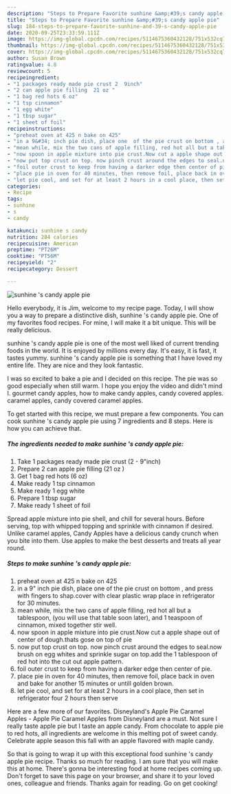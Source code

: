 ```yaml
---
description: "Steps to Prepare Favorite sunhine &amp;#39;s candy apple pie"
title: "Steps to Prepare Favorite sunhine &amp;#39;s candy apple pie"
slug: 184-steps-to-prepare-favorite-sunhine-and-39-s-candy-apple-pie
date: 2020-09-25T23:33:59.111Z
image: https://img-global.cpcdn.com/recipes/5114675360432128/751x532cq70/sunhine-s-candy-apple-pie-recipe-main-photo.jpg
thumbnail: https://img-global.cpcdn.com/recipes/5114675360432128/751x532cq70/sunhine-s-candy-apple-pie-recipe-main-photo.jpg
cover: https://img-global.cpcdn.com/recipes/5114675360432128/751x532cq70/sunhine-s-candy-apple-pie-recipe-main-photo.jpg
author: Susan Brown
ratingvalue: 4.8
reviewcount: 5
recipeingredient:
- "1 packages ready made pie crust 2  9inch"
- "2 can apple pie filling  21 oz "
- "1 bag red hots 6 oz"
- "1 tsp cinnamon"
- "1 egg white"
- "1 tbsp sugar"
- "1 sheet of foil"
recipeinstructions:
- "preheat oven at 425 n bake on 425"
- "in a 9&#34; inch pie dish, place one  of the pie crust on bottom , and press with fingers to shap.cover with clear plastic wrap place in refrigerator for 30 minutes."
- "mean while, mix the two cans of apple filling, red hot all but a tablespoon, (you will use that table soon later), and 1 teaspoon of cinnamon, mixed together stir well."
- "now spoon in apple mixture into pie crust.Now cut a apple shape out of center of dough.thats gose on top of pie"
- "now put top crust on top. now pinch crust around the edges to seal.now brush on egg whites and sprinkle sugar on top.add the 1 tablespoon of red hot into the cut out apple pattern."
- "foil outer crust to keep from having a darker edge then center of pie."
- "place pie in oven for 40 minutes, then remove foil, place back in oven and bake for another 15 minutes or untill golden brown."
- "let pie cool, and set for at least 2 hours in a cool place, then set in  refrigerator four 2 hours then serve"
categories:
- Recipe
tags:
- sunhine
- s
- candy

katakunci: sunhine s candy 
nutrition: 284 calories
recipecuisine: American
preptime: "PT26M"
cooktime: "PT56M"
recipeyield: "2"
recipecategory: Dessert

---
```



![sunhine &#39;s candy apple pie](https://img-global.cpcdn.com/recipes/5114675360432128/751x532cq70/sunhine-s-candy-apple-pie-recipe-main-photo.jpg)

Hello everybody, it is Jim, welcome to my recipe page. Today, I will show you a way to prepare a distinctive dish, sunhine &#39;s candy apple pie. One of my favorites food recipes. For mine, I will make it a bit unique. This will be really delicious.

sunhine &#39;s candy apple pie is one of the most well liked of current trending foods in the world. It is enjoyed by millions every day. It's easy, it is fast, it tastes yummy. sunhine &#39;s candy apple pie is something that I have loved my entire life. They are nice and they look fantastic.

I was so excited to bake a pie and I decided on this recipe. The pie was so good especially when still warm. I hope you enjoy the video and didn&#39;t mind I. gourmet candy apples, how to make candy apples, candy covered apples. caramel apples, candy covered caramel apples.


To get started with this recipe, we must prepare a few components. You can cook sunhine &#39;s candy apple pie using 7 ingredients and 8 steps. Here is how you can achieve that.

<!--inarticleads1-->

##### The ingredients needed to make sunhine &#39;s candy apple pie:

1. Take 1 packages ready made pie crust (2 - 9&#34;inch)
1. Prepare 2 can apple pie filling  (21 oz )
1. Get 1 bag red hots (6 oz)
1. Make ready 1 tsp cinnamon
1. Make ready 1 egg white
1. Prepare 1 tbsp sugar
1. Make ready 1 sheet of foil


Spread apple mixture into pie shell, and chill for several hours. Before serving, top with whipped topping and sprinkle with cinnamon if desired. Unlike caramel apples, Candy Apples have a delicious candy crunch when you bite into them. Use apples to make the best desserts and treats all year round. 

<!--inarticleads2-->

##### Steps to make sunhine &#39;s candy apple pie:

1. preheat oven at 425 n bake on 425
1. in a 9&#34; inch pie dish, place one  of the pie crust on bottom , and press with fingers to shap.cover with clear plastic wrap place in refrigerator for 30 minutes.
1. mean while, mix the two cans of apple filling, red hot all but a tablespoon, (you will use that table soon later), and 1 teaspoon of cinnamon, mixed together stir well.
1. now spoon in apple mixture into pie crust.Now cut a apple shape out of center of dough.thats gose on top of pie
1. now put top crust on top. now pinch crust around the edges to seal.now brush on egg whites and sprinkle sugar on top.add the 1 tablespoon of red hot into the cut out apple pattern.
1. foil outer crust to keep from having a darker edge then center of pie.
1. place pie in oven for 40 minutes, then remove foil, place back in oven and bake for another 15 minutes or untill golden brown.
1. let pie cool, and set for at least 2 hours in a cool place, then set in  refrigerator four 2 hours then serve


Here are a few more of our favorites. Disneyland&#39;s Apple Pie Caramel Apples - Apple Pie Caramel Apples from Disneyland are a must. Not sure I really taste apple pie but I taste an apple candy. From chocolate to apple pie to red hots, all ingredients are welcome in this melting pot of sweet candy. Celebrate apple season this fall with an apple flavored with maple candy. 

So that is going to wrap it up with this exceptional food sunhine &#39;s candy apple pie recipe. Thanks so much for reading. I am sure that you will make this at home. There's gonna be interesting food at home recipes coming up. Don't forget to save this page on your browser, and share it to your loved ones, colleague and friends. Thanks again for reading. Go on get cooking!
